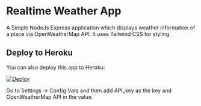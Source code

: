 # Realtime Weather App
A Simple NodeJs Express application which displays weather information of a place via OpenWeatherMap API. It uses Tailwind CSS for styling.

## Deploy to Heroku
You can also deploy this app to Heroku:

[![Deploy](https://www.herokucdn.com/deploy/button.svg)](https://heroku.com/deploy)

Go to Settings -> Config Vars and then add API_key as the key and OpenWeatherMap API in the value.